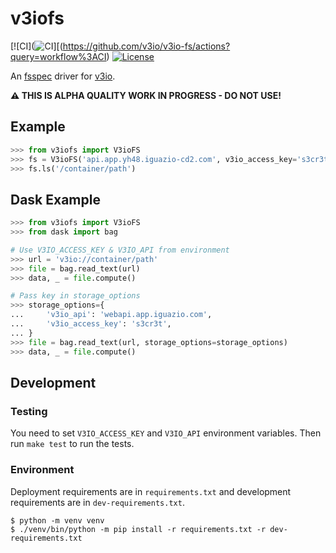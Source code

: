 # v3iofs

[![CI](![CI](https://github.com/v3io/v3io-fs/workflows/CI/badge.svg)][(https://github.com/v3io/v3io-fs/actions?query=workflow%3ACI)
[![License](https://img.shields.io/badge/License-Apache%202.0-blue.svg)](https://opensource.org/licenses/Apache-2.0)


An [fsspec][fsspec] driver for [v3io][v3io].


**⚠ THIS IS ALPHA QUALITY WORK IN PROGRESS - DO NOT USE!**

## Example

```python
>>> from v3iofs import V3ioFS
>>> fs = V3ioFS('api.app.yh48.iguazio-cd2.com', v3io_access_key='s3cr3t')
>>> fs.ls('/container/path')
```

## Dask Example

```python
>>> from v3iofs import V3ioFS
>>> from dask import bag

# Use V3IO_ACCESS_KEY & V3IO_API from environment
>>> url = 'v3io://container/path'
>>> file = bag.read_text(url)
>>> data, _ = file.compute()

# Pass key in storage_options
>>> storage_options={
...     'v3io_api': 'webapi.app.iguazio.com',
...     'v3io_access_key': 's3cr3t',
... }
>>> file = bag.read_text(url, storage_options=storage_options)
>>> data, _ = file.compute()
```

## Development


### Testing

You need to set `V3IO_ACCESS_KEY` and `V3IO_API` environment variables.
Then run `make test` to run the tests.


### Environment

Deployment requirements are in `requirements.txt` and development requirements
are in `dev-requirements.txt`.

```
$ python -m venv venv
$ ./venv/bin/python -m pip install -r requirements.txt -r dev-requirements.txt
```


[fsspec]: https://filesystem-spec.readthedocs.io
[v3io]: https://www.iguazio.com/docs/tutorials/latest-release/getting-started/containers/
